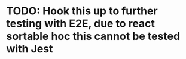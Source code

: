 # TODO: Hook this up to further testing with E2E, due to react sortable hoc this cannot be tested with Jest